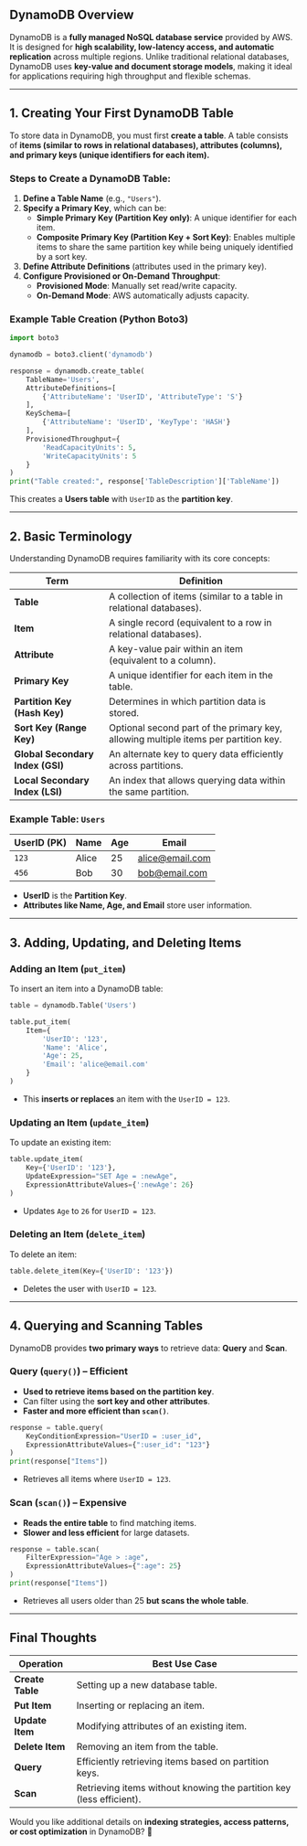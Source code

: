 ## **DynamoDB Overview**
DynamoDB is a **fully managed NoSQL database service** provided by AWS. It is designed for **high scalability, low-latency access, and automatic replication** across multiple regions. Unlike traditional relational databases, DynamoDB uses **key-value and document storage models**, making it ideal for applications requiring high throughput and flexible schemas.

---

## **1. Creating Your First DynamoDB Table**
To store data in DynamoDB, you must first **create a table**. A table consists of **items (similar to rows in relational databases), attributes (columns), and primary keys (unique identifiers for each item).**

### **Steps to Create a DynamoDB Table:**
1. **Define a Table Name** (e.g., `"Users"`).
2. **Specify a Primary Key**, which can be:
   - **Simple Primary Key (Partition Key only)**: A unique identifier for each item.
   - **Composite Primary Key (Partition Key + Sort Key)**: Enables multiple items to share the same partition key while being uniquely identified by a sort key.
3. **Define Attribute Definitions** (attributes used in the primary key).
4. **Configure Provisioned or On-Demand Throughput**:
   - **Provisioned Mode**: Manually set read/write capacity.
   - **On-Demand Mode**: AWS automatically adjusts capacity.

### **Example Table Creation (Python Boto3)**
```python
import boto3

dynamodb = boto3.client('dynamodb')

response = dynamodb.create_table(
    TableName='Users',
    AttributeDefinitions=[
        {'AttributeName': 'UserID', 'AttributeType': 'S'}
    ],
    KeySchema=[
        {'AttributeName': 'UserID', 'KeyType': 'HASH'}
    ],
    ProvisionedThroughput={
        'ReadCapacityUnits': 5,
        'WriteCapacityUnits': 5
    }
)
print("Table created:", response['TableDescription']['TableName'])
```
This creates a **Users table** with `UserID` as the **partition key**.

---

## **2. Basic Terminology**
Understanding DynamoDB requires familiarity with its core concepts:

| **Term**        | **Definition** |
|----------------|--------------|
| **Table**      | A collection of items (similar to a table in relational databases). |
| **Item**       | A single record (equivalent to a row in relational databases). |
| **Attribute**  | A key-value pair within an item (equivalent to a column). |
| **Primary Key**| A unique identifier for each item in the table. |
| **Partition Key (Hash Key)** | Determines in which partition data is stored. |
| **Sort Key (Range Key)** | Optional second part of the primary key, allowing multiple items per partition key. |
| **Global Secondary Index (GSI)** | An alternate key to query data efficiently across partitions. |
| **Local Secondary Index (LSI)** | An index that allows querying data within the same partition. |

### **Example Table: `Users`**
| **UserID (PK)** | **Name** | **Age** | **Email** |
|----------------|---------|--------|-----------|
| `123`         | Alice   | 25     | alice@email.com |
| `456`         | Bob     | 30     | bob@email.com |

- **UserID** is the **Partition Key**.
- **Attributes like Name, Age, and Email** store user information.

---

## **3. Adding, Updating, and Deleting Items**
### **Adding an Item (`put_item`)**
To insert an item into a DynamoDB table:

```python
table = dynamodb.Table('Users')

table.put_item(
    Item={
        'UserID': '123',
        'Name': 'Alice',
        'Age': 25,
        'Email': 'alice@email.com'
    }
)
```
- This **inserts or replaces** an item with the `UserID = 123`.

### **Updating an Item (`update_item`)**
To update an existing item:

```python
table.update_item(
    Key={'UserID': '123'},
    UpdateExpression="SET Age = :newAge",
    ExpressionAttributeValues={':newAge': 26}
)
```
- Updates `Age` to `26` for `UserID = 123`.

### **Deleting an Item (`delete_item`)**
To delete an item:

```python
table.delete_item(Key={'UserID': '123'})
```
- Deletes the user with `UserID = 123`.

---

## **4. Querying and Scanning Tables**
DynamoDB provides **two primary ways** to retrieve data: **Query** and **Scan**.

### **Query (`query()`) – Efficient**
- **Used to retrieve items based on the partition key**.
- Can filter using the **sort key and other attributes**.
- **Faster and more efficient than `scan()`**.

```python
response = table.query(
    KeyConditionExpression="UserID = :user_id",
    ExpressionAttributeValues={":user_id": "123"}
)
print(response["Items"])
```
- Retrieves all items where `UserID = 123`.

### **Scan (`scan()`) – Expensive**
- **Reads the entire table** to find matching items.
- **Slower and less efficient** for large datasets.

```python
response = table.scan(
    FilterExpression="Age > :age",
    ExpressionAttributeValues={":age": 25}
)
print(response["Items"])
```
- Retrieves all users older than 25 **but scans the whole table**.

---

## **Final Thoughts**
| **Operation**       | **Best Use Case** |
|-------------------|----------------|
| **Create Table** | Setting up a new database table. |
| **Put Item** | Inserting or replacing an item. |
| **Update Item** | Modifying attributes of an existing item. |
| **Delete Item** | Removing an item from the table. |
| **Query** | Efficiently retrieving items based on partition keys. |
| **Scan** | Retrieving items without knowing the partition key (less efficient). |

Would you like additional details on **indexing strategies, access patterns, or cost optimization** in DynamoDB? 🚀